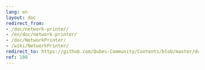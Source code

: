 ```yaml
---
lang: en
layout: doc
redirect_from:
- /doc/network-printer/
- /en/doc/network-printer/
- /doc/NetworkPrinter/
- /wiki/NetworkPrinter/
redirect_to: https://github.com/Qubes-Community/Contents/blob/master/docs/configuration/network-printer.md
ref: 108
---
```

